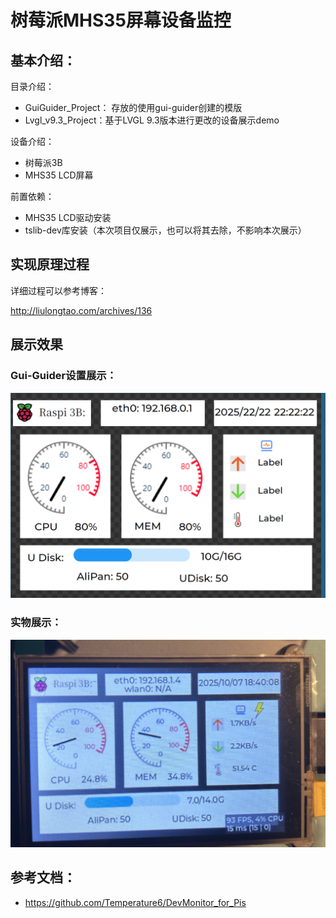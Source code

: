 # 树莓派MHS35屏幕设备监控



## 基本介绍：

目录介绍：

- GuiGuider_Project： 存放的使用gui-guider创建的模版
- Lvgl_v9.3_Project：基于LVGL 9.3版本进行更改的设备展示demo



设备介绍：

- 树莓派3B
- MHS35 LCD屏幕



前置依赖：

- MHS35 LCD驱动安装
- tslib-dev库安装（本次项目仅展示，也可以将其去除，不影响本次展示）



## 实现原理过程

详细过程可以参考博客：

http://liulongtao.com/archives/136



## 展示效果

### Gui-Guider设置展示：

![image-20251007190202167](./README.assets/image-20251007190202167.png)



### 实物展示：

![image-20251007190226824](./README.assets/image-20251007190226824.png)





## 参考文档：

- https://github.com/Temperature6/DevMonitor_for_Pis